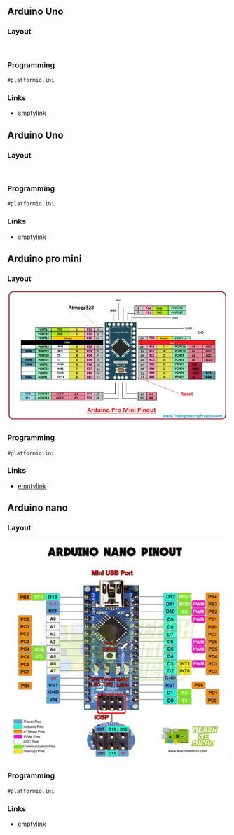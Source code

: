 ## Arduino Uno

### Layout

![]()

### Programming

```
#platformio.ini

```

### Links

- [emptylink]()

## Arduino Uno

### Layout

![]()

### Programming

```
#platformio.ini

```

### Links

- [emptylink]()

## Arduino pro mini

### Layout

![](pro-mini-pinout.png)

### Programming

```
#platformio.ini

```

### Links

- [emptylink]()

## Arduino nano

### Layout

![](arduino_nano_pinout.jpg)

### Programming

```
#platformio.ini

```

### Links

- [emptylink]()